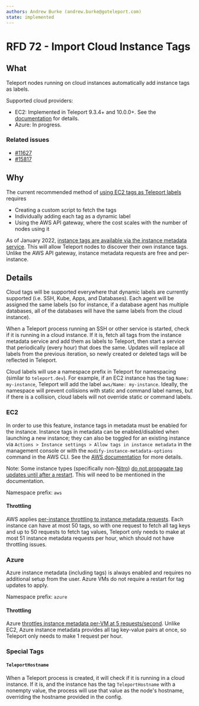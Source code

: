 ```yaml
---
authors: Andrew Burke (andrew.burke@goteleport.com)
state: implemented
---
```


# RFD 72 - Import Cloud Instance Tags

## What

Teleport nodes running on cloud instances automatically add instance tags as labels.

Supported cloud providers:
- EC2: Implemented in Teleport 9.3.4+ and 10.0.0+. See the [documentation](https://goteleport.com/docs/setup/guides/ec2-tags/) for details.
- Azure: In progress.

### Related issues

- [#11627](https://github.com/gravitational/teleport/issues/11627)
- [#15817](https://github.com/gravitational/teleport/issues/15817)

## Why

The current recommended method of [using EC2 tags as Teleport labels](https://goteleport.com/docs/setup/guides/ec2-tags/) requires
- Creating a custom script to fetch the tags
- Individually adding each tag as a dynamic label
- Using the AWS API gateway, where the cost scales with the number of nodes using it

As of January 2022, [instance tags are available via the instance metadata service](https://aws.amazon.com/about-aws/whats-new/2022/01/instance-tags-amazon-ec2-instance-metadata-service/). This will allow Teleport nodes to discover their own instance tags. Unlike the AWS API gateway, instance metadata requests are free and per-instance.

## Details

Cloud tags will be supported everywhere that dynamic labels are currently supported (i.e. SSH, Kube, Apps, and Databases). Each agent will be assigned the same labels (so for instance, if a database agent has multiple databases, all of the databases will have the same labels from the cloud instance).

When a Teleport process running an SSH or other service is started, check if it is running in a cloud instance. If it is, fetch all tags from the instance metadata service and add them as labels to Teleport, then start a service that periodically (every hour) that does the same. Updates will replace all labels from the previous iteration, so newly created or deleted tags will be reflected in Teleport.

Cloud labels will use a namespace prefix in Teleport for namespacing (similar to `teleport.dev`). For example, if an EC2 instance has the tag `Name: my-instance`, Teleport will add the label `aws/Name: my-instance`. Ideally, the namespace will prevent collisions with static and command label names, but if there is a collision, cloud labels will not override static or command labels.

### EC2

In order to use this feature, instance tags in metadata must be enabled for the instance. Instance tags in metadata can be enabled/disabled when launching a new instance; they can also be toggled for an existing instance via `Actions > Instance settings > Allow tags in instance metadata` in the management console or with the `modify-instance-metadata-options` command in the AWS CLI. See the [AWS documentation](https://docs.aws.amazon.com/AWSEC2/latest/UserGuide/Using_Tags.html#allow-access-to-tags-in-IMDS) for more details.

Note: Some instance types (specifically non-[Nitro](https://docs.aws.amazon.com/AWSEC2/latest/UserGuide/instance-types.html#ec2-nitro-instances)) [do not propagate tag updates until after a restart](https://docs.aws.amazon.com/AWSEC2/latest/UserGuide/Using_Tags.html#work-with-tags-in-IMDS). This will need to be mentioned in the documentation.

Namespace prefix: `aws`

#### Throttling

AWS applies [per-instance throttling to instance metadata requests](https://docs.aws.amazon.com/AWSEC2/latest/UserGuide/instancedata-data-retrieval.html#instancedata-throttling). Each instance can have at most 50 tags, so with one request to fetch all tag keys and up to 50 requests to fetch tag values, Teleport only needs to make at most 51 instance metadata requests per hour, which should not have throttling issues.

### Azure

Azure instance metadata (including tags) is always enabled and requires no additional setup from the user. Azure VMs do not require a restart for tag updates to apply.

Namespace prefix: `azure`

#### Throttling

Azure [throttles instance metadata per-VM at 5 requests/second](https://docs.microsoft.com/en-us/azure/virtual-machines/linux/instance-metadata-service?tabs=linux#rate-limiting). Unlike EC2, Azure instance metadata provides all tag key-value pairs at once, so Teleport only needs to make 1 request per hour.

### Special Tags

#### `TeleportHostname`

When a Teleport process is created, it will check if it is running in a cloud instance. If it is, and the instance has the tag `TeleportHostname` with a nonempty value, the process will use that value as the node's hostname, overriding the hostname provided in the config.
